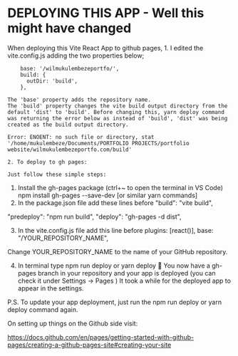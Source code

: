 # DEPLOYING THIS APP - Well this might have changed
When deploying this Vite React App to github pages,
    1. I edited the vite.config.js adding the two properties below;

        base: '/wilmukulembezeportfo/',
        build: {
          outDir: 'build',
        },

    The 'base' property adds the repository name.
    The 'build' property changes the vite build output directory from the default 'dist' to 'build'. Before changing this, yarn deploy command was returning the error below as instead of 'build', 'dist' was being created as the build output directory.

    Error: ENOENT: no such file or directory, stat '/home/mukulembeze/Documents/PORTFOLIO PROJECTS/portfolio website/wilmukulembezeportfo.com/build'

    2. To deploy to gh pages:

    Just follow these simple steps:

1. Install the gh-pages package (ctrl+~ to open the terminal in VS Code)
npm install gh-pages --save-dev   [or similar yarn commands]
2. In the package.json file add these lines before "build": "vite build",

"predeploy": "npm run build",
"deploy": "gh-pages -d dist",

3. In the vite.config.js file add this line before plugins: [react()],
base: "/YOUR_REPOSITORY_NAME",

Change YOUR_REPOSITORY_NAME to the name of your GitHub repository.

4. In terminal type
npm run deploy or yarn deploy
🎉 You now have a gh-pages branch in your repository and your app is deployed (you can check it under Settings -> Pages )
It took a while for the deployed app to appear in the settings.

P.S. To update your app deployment, just run the npm run deploy or yarn deploy command again.

On setting up things on the Github side visit:

https://docs.github.com/en/pages/getting-started-with-github-pages/creating-a-github-pages-site#creating-your-site